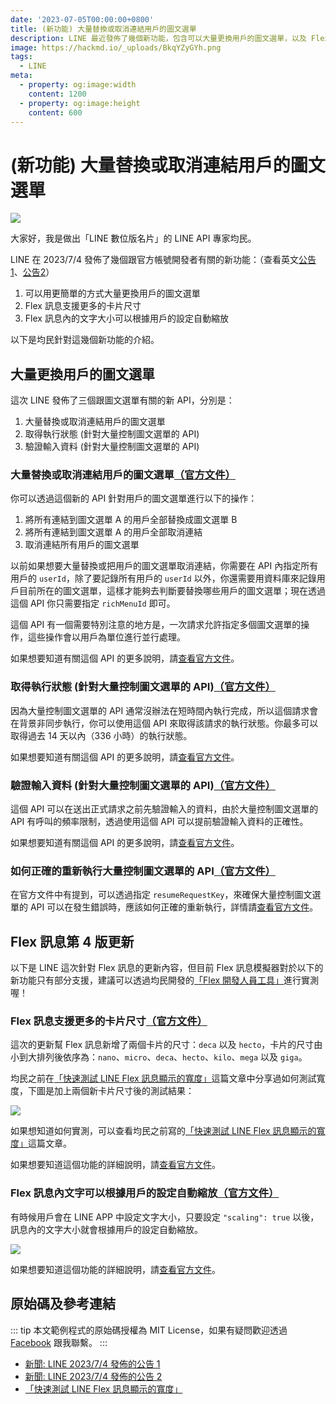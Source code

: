 ```yaml
---
date: '2023-07-05T00:00:00+0800'
title: (新功能) 大量替換或取消連結用戶的圖文選單
description: LINE 最近發佈了幾個新功能，包含可以大量更換用戶的圖文選單，以及 Flex 訊息第 4 版更新。
image: https://hackmd.io/_uploads/BkqYZyGYh.png
tags:
  - LINE
meta:
  - property: og:image:width
    content: 1200
  - property: og:image:height
    content: 600
---
```


# (新功能) 大量替換或取消連結用戶的圖文選單

![](https://hackmd.io/_uploads/BkqYZyGYh.png)

大家好，我是做出「LINE 數位版名片」的 LINE API 專家均民。

LINE 在 2023/7/4 發佈了幾個跟官方帳號開發者有關的新功能：（查看英文[公告1](https://developers.line.biz/en/news/2023/07/04/messaging-api-updated/)、[公告2](https://developers.line.biz/en/news/2023/07/04/flex-message-update-4-released/)）

1. 可以用更簡單的方式大量更換用戶的圖文選單
2. Flex 訊息支援更多的卡片尺寸
3. Flex 訊息內的文字大小可以根據用戶的設定自動縮放

以下是均民針對這幾個新功能的介紹。

## 大量更換用戶的圖文選單

這次 LINE 發佈了三個跟圖文選單有關的新 API，分別是：

1. 大量替換或取消連結用戶的圖文選單
2. 取得執行狀態 (針對大量控制圖文選單的 API)
3. 驗證輸入資料 (針對大量控制圖文選單的 API)

### 大量替換或取消連結用戶的圖文選單[（官方文件）](https://developers.line.biz/en/reference/messaging-api/#batch-control-rich-menus-of-users)

你可以透過這個新的 API 針對用戶的圖文選單進行以下的操作：

1. 將所有連結到圖文選單 A 的用戶全部替換成圖文選單 B
2. 將所有連結到圖文選單 A 的用戶全部取消連結
3. 取消連結所有用戶的圖文選單

以前如果想要大量替換或把用戶的圖文選單取消連結，你需要在 API 內指定所有用戶的 `userId`，除了要記錄所有用戶的 `userId` 以外，你還需要用資料庫來記錄用戶目前所在的圖文選單，這樣才能夠去判斷要替換哪些用戶的圖文選單；現在透過這個 API 你只需要指定 `richMenuId` 即可。

這個 API 有一個需要特別注意的地方是，一次請求允許指定多個圖文選單的操作，這些操作會以用戶為單位進行並行處理。

如果想要知道有關這個 API 的更多說明，請[查看官方文件](https://developers.line.biz/en/reference/messaging-api/#batch-control-rich-menus-of-users)。

### 取得執行狀態 (針對大量控制圖文選單的 API)[（官方文件）](https://developers.line.biz/en/reference/messaging-api/#get-batch-control-rich-menus-progress-status)

因為大量控制圖文選單的 API 通常沒辦法在短時間內執行完成，所以這個請求會在背景非同步執行，你可以使用這個 API 來取得該請求的執行狀態。你最多可以取得過去 14 天以內（336 小時）的執行狀態。

如果想要知道有關這個 API 的更多說明，請[查看官方文件](https://developers.line.biz/en/reference/messaging-api/#get-batch-control-rich-menus-progress-status)。

### 驗證輸入資料 (針對大量控制圖文選單的 API)[（官方文件）](https://developers.line.biz/en/reference/messaging-api/#validate-batch-control-rich-menus-request)

這個 API 可以在送出正式請求之前先驗證輸入的資料，由於大量控制圖文選單的 API 有呼叫的頻率限制，透過使用這個 API 可以提前驗證輸入資料的正確性。

如果想要知道有關這個 API 的更多說明，請[查看官方文件](https://developers.line.biz/en/reference/messaging-api/#validate-batch-control-rich-menus-request)。

### 如何正確的重新執行大量控制圖文選單的 API[（官方文件）](https://developers.line.biz/en/news/2023/07/04/messaging-api-updated/#bach-control-example-20230704)

在官方文件中有提到，可以透過指定 `resumeRequestKey`，來確保大量控制圖文選單的 API 可以在發生錯誤時，應該如何正確的重新執行，詳情請[查看官方文件](https://developers.line.biz/en/news/2023/07/04/messaging-api-updated/#bach-control-example-20230704)。

## Flex 訊息第 4 版更新

以下是 LINE 這次針對 Flex 訊息的更新內容，但目前 Flex 訊息模擬器對於以下的新功能只有部分支援，建議可以透過均民開發的[「Flex 開發人員工具」](https://liff.line.me/1645278921-kWRPP32q/?accountId=736cebrk)進行實測喔！

### Flex 訊息支援更多的卡片尺寸[（官方文件）](https://developers.line.biz/en/reference/messaging-api/#bubble)

這次的更新幫 Flex 訊息新增了兩個卡片的尺寸：`deca` 以及 `hecto`，卡片的尺寸由小到大排列後依序為：`nano`、`micro`、`deca`、`hecto`、`kilo`、`mega` 以及 `giga`。

均民之前在[「快速測試 LINE Flex 訊息顯示的寬度」](https://taichunmin.idv.tw/blog/2021-09-10-line-flex-width.html)這篇文章中分享過如何測試寬度，下圖是加上兩個新卡片尺寸後的測試結果：

![](https://hackmd.io/_uploads/SkjOuRZFn.png)

如果想知道如何實測，可以查看均民之前寫的[「快速測試 LINE Flex 訊息顯示的寬度」](https://taichunmin.idv.tw/blog/2021-09-10-line-flex-width.html)這篇文章。

如果想要知道這個功能的詳細說明，請[查看官方文件](https://developers.line.biz/en/reference/messaging-api/#bubble)。

### Flex 訊息內文字可以根據用戶的設定自動縮放[（官方文件）](https://developers.line.biz/en/docs/messaging-api/flex-message-layout/#size-scaling)

有時候用戶會在 LINE APP 中設定文字大小，只要設定 `"scaling": true` 以後，訊息內的文字大小就會根據用戶的設定自動縮放。

![](https://hackmd.io/_uploads/SywfGCbt3.png)

如果想要知道這個功能的詳細說明，請[查看官方文件](https://developers.line.biz/en/docs/messaging-api/flex-message-layout/#size-scaling)。

## 原始碼及參考連結

::: tip
本文範例程式的原始碼授權為 MIT License，如果有疑問歡迎透過 [Facebook](https://www.facebook.com/taichunmin) 跟我聯繫。
:::

* [新聞: LINE 2023/7/4 發佈的公告 1](https://developers.line.biz/en/news/2023/07/04/messaging-api-updated/)
* [新聞: LINE 2023/7/4 發佈的公告 2](https://developers.line.biz/en/news/2023/07/04/flex-message-update-4-released/)
* [「快速測試 LINE Flex 訊息顯示的寬度」](https://taichunmin.idv.tw/blog/2021-09-10-line-flex-width.html)
